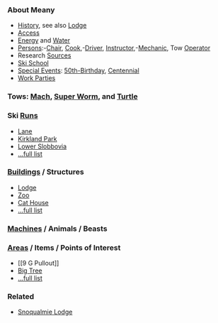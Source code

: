 
### About Meany

* [History](History), see also [Lodge](Lodge)
* [Access](Access)
* [Energy](Energy) and [Water](Water)
* [Persons](Persons):-[Chair](Chair), [Cook](Cook),-[Driver](Driver), [Instructor](Instructor),-[Mechanic](Mechanic), Tow [Operator](Operator)
* Research [Sources](Sources)
* [Ski School](Ski-School)
* [Special Events](Special-Events): [50th-Birthday](50th-Birthday), [Centennial](Centennial)
* [Work Parties](Work-Parties)

### Tows: [Mach](Mach), [Super Worm](Super-Worm), and [Turtle](Turtle)

### Ski [Runs](Runs)

* [Lane](Lane)
* [Kirkland Park](Kirkland-Park)
* [Lower Slobbovia](Lower-Slobbovia)
* [...full list](Runs)

### [Buildings](Buildings) / Structures

* [Lodge](Lodge)
* [Zoo](Zoo)
* [Cat House](Cat-House)
* [...full list](Buildings)

### [Machines](Machines) / Animals / Beasts


### [Areas](Areas) / Items / Points of Interest

* [[9 G Pullout]]
* [Big Tree](Big-Tree)
* [...full list](Areas)

### Related

* [Snoqualmie Lodge](Snoqualmie-Lodge)
